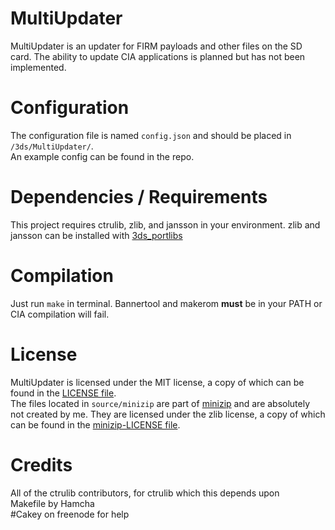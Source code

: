 # MultiUpdater
MultiUpdater is an updater for FIRM payloads and other files on the SD card. The ability to update CIA applications is planned but has not been implemented.

# Configuration
The configuration file is named `config.json` and should be placed in `/3ds/MultiUpdater/`.  
An example config can be found in the repo.

# Dependencies / Requirements
This project requires ctrulib, zlib, and jansson in your environment.
zlib and jansson can be installed with [3ds_portlibs](https://github.com/devkitPro/3ds_portlibs)

# Compilation
Just run `make` in terminal. Bannertool and makerom **must** be in your PATH or CIA compilation will fail.

# License
MultiUpdater is licensed under the MIT license, a copy of which can be found in the [LICENSE file](../blob/master/LICENSE).  
The files located in `source/minizip` are part of [minizip](https://github.com/nmoinvaz/minizip) and are absolutely not created by me. They are licensed under the zlib license, a copy of which can be found in the [minizip-LICENSE file](../blob/master/minizip-LICENSE).

# Credits
All of the ctrulib contributors, for ctrulib which this depends upon  
Makefile by Hamcha  
\#Cakey on freenode for help
